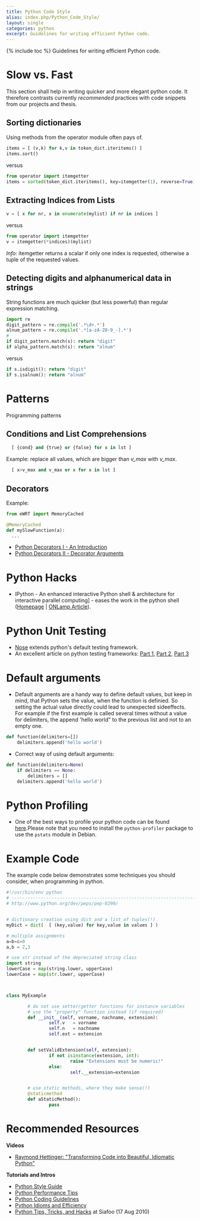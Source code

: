 ```yaml
---
title: Python Code Style
alias: index.php/Python_Code_Style/
layout: single
categories: python
excerpt: Guidelines for writing efficient Python code.
---
```

{% include toc %}
Guidelines for writing efficient Python code.

Slow vs. Fast
=============

This section shall help in writing quicker and more elegant python code.
It therefore contrasts currently *recommended* practices with code
snippets from our projects and thesis.

Sorting dictionaries
--------------------

Using methods from the operator module often pays of.

``` python
items = [ (v,k) for k,v in token_dict.iteritems() ]
items.sort()
```

versus

``` python
from operator import itemgetter
items = sorted(token_dict.iteritems(), key=itemgetter(1), reverse=True)
```

Extracting Indices from Lists
-----------------------------

``` python
v = [ x for nr, x in enumerate(mylist) if nr in indices ]
```

versus

``` python
from operator import itemgetter
v = itemgetter(*indices)(mylist)
```

*Info:* itemgetter returns a scalar if only one index is requested,
otherwise a tuple of the requested values.


Detecting digits and alphanumerical data in strings
---------------------------------------------------

String functions are much quicker (but less powerful) than regular
expression matching.

``` python
import re
digit_pattern = re.compile('.*\d+.*')
alnum_pattern = re.compile('.*[a-zA-Z0-9_-].*')
#
if digit_pattern.match(s): return "digit"
if alpha_pattern.match(s): return "alnum"
```

versus

``` python
if s.isdigit(): return "digit"
if s.isalnum(): return "alnum"
```

Patterns
========

Programming patterns

Conditions and List Comprehensions
----------------------------------

``` python
  [ {cond} and {true} or {false} for x in lst ]
```

Example: replace all values, which are bigger than *v\_max* with
*v\_max*.

``` python
  [ x>v_max and v_max or x for x in lst ]
```

Decorators
----------

Example:

``` python
from eWRT import MemoryCached

@MemoryCached
def mySlowFunction(a):
  ...
```

-   [Python Decorators I - An
    Introduction](http://www.artima.com/weblogs/viewpost.jsp?thread=240808)
-   [Python Decorators II - Decorator
    Arguments](http://www.artima.com/weblogs/viewpost.jsp?thread=240845)

Python Hacks
============

-   IPython - An enhanced interactive Python shell & architecture for
    interactive parallel computing\] - eases the work in the python
    shell ([Homepage](http://ipython.scipy.org/moin/) | [ONLamp
    Article](http://www.onlamp.com/pub/a/python/2005/01/27/ipython.html)).

Python Unit Testing
===================

-   [Nose](http://somethingaboutorange.com/mrl/projects/nose/) extends
    python's default testing framework.
-   An excellent article on python testing frameworks: [Part
    1](http://www.ibm.com/developerworks/aix/library/au-pythontesting1/),
    [Part
    2](http://www.ibm.com/developerworks/aix/library/au-pythontesting2/),
    [Part
    3](http://www.ibm.com/developerworks/aix/library/au-pythontesting3/)

Default arguments
=================

-   Default arguments are a handy way to define default values, but keep
    in mind, that Python sets the value, when the function is definied.
    So setting the actual value directly could lead to
    unexpected sideeffects. For example if the first example is called
    several times without a value for delimiters, the append 'hello
    world" to the previous list and not to an empty one.

``` python
def function(delimiters=[]) 
    delimiters.append('hello world')
```

-   Correct way of using default arguments:

``` python
def function(delimiters=None) 
    if delimiters == None:
        delimiters = []
    delimiters.append('hello world')
```

Python Profiling
================

-   One of the best ways to profile your python code can be found
    [here](http://code.google.com/appengine/kb/commontasks.html#profiling).Please
    note that you need to install the `python-profiler` package to use
    the `pstats` module in Debian.

Example Code
============

The example code below demonstrates some techniques you should consider,
when programming in python.

``` python
#!/usr/bin/env python
# -----------------------------------------------------------------------
# http://www.python.org/dev/peps/pep-0290/


# dictionary creation using dict and a list of tuples(!)
myDict = dict(  [ (key,value) for key,value in values ] )

# multiple assignments
a=b=c=0
a,b = 2,3

# use str instead of the depreciated string class
import string
lowerCase = map(string.lower, upperCase)
lowerCase = map(str.lower, upperCase)



class MyExample

        # do not use setter/getter functions for instance variables
        # use the "property" function instead (if required)
        def __init__(self, vorname, nachname, extension):
                self.v   = vorname
                self.n   = nachname
                self.ext = extension


        def setValidExtension(self, extension):
                if not isinstance(extension, int):
                        raise "Extensions must be numeric!"
                else:
                        self.__extension=extension


        # use static methods, where they make sense(!)
        @staticmethod
        def aStaticMethod():
                pass
```

Recommended Resources
=====================

**Videos**

-   [Raymond Hettinger: "Transforming Code into Beautiful, Idiomatic
    Python"](http://www.youtube.com/watch?v=OSGv2VnC0go)

**Tutorials and Intros**

-   [Python Style Guide](http://www.python.org/dev/peps/pep-0008/)
-   [Python Performance
    Tips](http://wiki.python.org/moin/PythonSpeed/PerformanceTips)
-   [Python Coding
    Guidelines](http://jaynes.colorado.edu/PythonGuidelines.html)
-   [Python Idioms and
    Efficiency](http://jaynes.colorado.edu/PythonIdioms.html)
-   [Python Tips, Tricks, and Hacks](http://www.siafoo.net/article/52)
    at Siafoo (17 Aug 2010)

